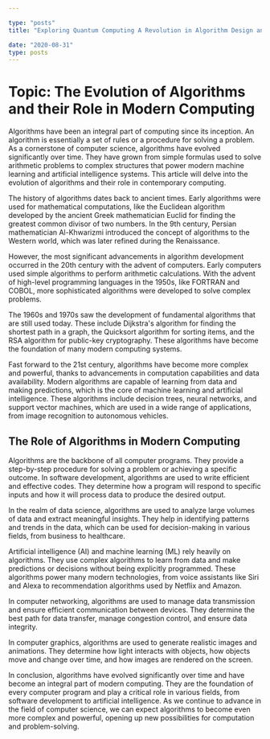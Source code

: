 ```yaml
---

type: "posts"
title: "Exploring Quantum Computing A Revolution in Algorithm Design and Computational Efficiency"

date: "2020-08-31"
type: posts
---
```



# Topic: The Evolution of Algorithms and their Role in Modern Computing

Algorithms have been an integral part of computing since its inception. An algorithm is essentially a set of rules or a procedure for solving a problem. As a cornerstone of computer science, algorithms have evolved significantly over time. They have grown from simple formulas used to solve arithmetic problems to complex structures that power modern machine learning and artificial intelligence systems. This article will delve into the evolution of algorithms and their role in contemporary computing.

The history of algorithms dates back to ancient times. Early algorithms were used for mathematical computations, like the Euclidean algorithm developed by the ancient Greek mathematician Euclid for finding the greatest common divisor of two numbers. In the 9th century, Persian mathematician Al-Khwarizmi introduced the concept of algorithms to the Western world, which was later refined during the Renaissance.

However, the most significant advancements in algorithm development occurred in the 20th century with the advent of computers. Early computers used simple algorithms to perform arithmetic calculations. With the advent of high-level programming languages in the 1950s, like FORTRAN and COBOL, more sophisticated algorithms were developed to solve complex problems.

The 1960s and 1970s saw the development of fundamental algorithms that are still used today. These include Dijkstra's algorithm for finding the shortest path in a graph, the Quicksort algorithm for sorting items, and the RSA algorithm for public-key cryptography. These algorithms have become the foundation of many modern computing systems.

Fast forward to the 21st century, algorithms have become more complex and powerful, thanks to advancements in computation capabilities and data availability. Modern algorithms are capable of learning from data and making predictions, which is the core of machine learning and artificial intelligence. These algorithms include decision trees, neural networks, and support vector machines, which are used in a wide range of applications, from image recognition to autonomous vehicles.

## The Role of Algorithms in Modern Computing

Algorithms are the backbone of all computer programs. They provide a step-by-step procedure for solving a problem or achieving a specific outcome. In software development, algorithms are used to write efficient and effective codes. They determine how a program will respond to specific inputs and how it will process data to produce the desired output.

In the realm of data science, algorithms are used to analyze large volumes of data and extract meaningful insights. They help in identifying patterns and trends in the data, which can be used for decision-making in various fields, from business to healthcare.

Artificial intelligence (AI) and machine learning (ML) rely heavily on algorithms. They use complex algorithms to learn from data and make predictions or decisions without being explicitly programmed. These algorithms power many modern technologies, from voice assistants like Siri and Alexa to recommendation algorithms used by Netflix and Amazon.

In computer networking, algorithms are used to manage data transmission and ensure efficient communication between devices. They determine the best path for data transfer, manage congestion control, and ensure data integrity.

In computer graphics, algorithms are used to generate realistic images and animations. They determine how light interacts with objects, how objects move and change over time, and how images are rendered on the screen.

In conclusion, algorithms have evolved significantly over time and have become an integral part of modern computing. They are the foundation of every computer program and play a critical role in various fields, from software development to artificial intelligence. As we continue to advance in the field of computer science, we can expect algorithms to become even more complex and powerful, opening up new possibilities for computation and problem-solving.
